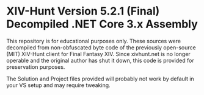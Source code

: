 # XIV-Hunt Version 5.2.1 (Final) Decompiled .NET Core 3.x Assembly

This repository is for educational purposes only. These sources were decompiled from non-obfuscated byte code of the previously open-source (MIT) XIV-Hunt client for Final Fantasy XIV. Since xivhunt.net is no longer operable and the original author has shut it down, this code is provided for preservation purposes.

The Solution and Project files provided will probably not work by default in your VS setup and may require tweaking.

